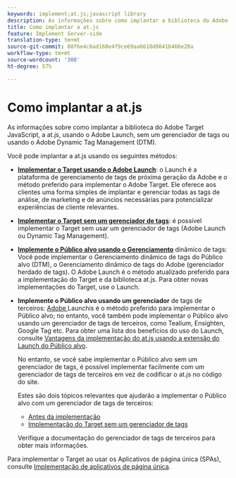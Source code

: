 ```yaml
---
keywords: implement;at.js;javascript library
description: As informações sobre como implantar a biblioteca do Adobe Target JavaScript, a at.js, usando o Adobe Launch, sem um gerenciador de tags ou usando o Adobe Dynamic Tag Management (DTM).
title: Como implantar a at.js
feature: Implement Server-side
translation-type: tm+mt
source-git-commit: 88f6e4c6ad168e4f9ce69aa6618d8641b466e28a
workflow-type: tm+mt
source-wordcount: '308'
ht-degree: 57%

---
```



# Como implantar a at.js

As informações sobre como implantar a biblioteca do Adobe Target JavaScript, a at.js, usando o Adobe Launch, sem um gerenciador de tags ou usando o Adobe Dynamic Tag Management (DTM).

Você pode implantar a at.js usando os seguintes métodos:

* **[Implementar o Target usando o Adobe Launch](/help/c-implementing-target/c-implementing-target-for-client-side-web/how-to-deployatjs/cmp-implementing-target-using-adobe-launch.md)**: o Launch é a plataforma de gerenciamento de tags de próxima geração da Adobe e o método preferido para implementar o Adobe Target. Ele oferece aos clientes uma forma simples de implantar e gerenciar todas as tags de análise, de marketing e de anúncios necessárias para potencializar experiências de cliente relevantes.
* **[Implementar o Target sem um gerenciador de tags](/help/c-implementing-target/c-implementing-target-for-client-side-web/how-to-deployatjs/implementing-target-without-a-tag-manager.md)**: é possível implementar o Target sem usar um gerenciador de tags (Adobe Launch ou Dynamic Tag Management).
* **[Implemente o Público alvo usando o Gerenciamento](/help/c-implementing-target/c-implementing-target-for-client-side-web/how-to-deployatjs/implementing-target-using-dynamic-tag-management.md)** dinâmico de tags: Você pode implementar o Gerenciamento dinâmico de tags do Público alvo (DTM), o Gerenciamento dinâmico de tags do Adobe (gerenciador herdado de tags). O Adobe Launch é o método atualizado preferido para a implementação do Target e da biblioteca at.js. Para obter novas implementações do Target, use o Launch.
* **Implemente o Público alvo usando um gerenciador** de tags de terceiros:  [Adobe ](/help/c-implementing-target/c-implementing-target-for-client-side-web/how-to-deployatjs/cmp-implementing-target-using-adobe-launch.md) Launchis é o método preferido para implementar o Público alvo; no entanto, você também pode implementar o Público alvo usando um gerenciador de tags de terceiros, como Tealium, Ensighten, Google Tag etc. Para obter uma lista dos benefícios do uso do Launch, consulte [Vantagens da implementação do at.js usando a extensão do Launch do Público alvo](/help/c-implementing-target/c-implementing-target-for-client-side-web/how-to-deployatjs/cmp-implementing-target-using-adobe-launch.md#section_48B3F938B6F8491DAF798E0DB54EF304).

   No entanto, se você sabe implementar o Público alvo sem um gerenciador de tags, é possível implementar facilmente com um gerenciador de tags de terceiros em vez de codificar o at.js no código do site.

   Estes são dois tópicos relevantes que ajudarão a implementar o Público alvo com um gerenciador de tags de terceiros:

   * [Antes da implementação](/help/c-implementing-target/c-considerations-before-you-implement-target/considerations-before-you-implement-target.md)
   * [Implementação do Target sem um gerenciador de tags](/help/c-implementing-target/c-implementing-target-for-client-side-web/how-to-deployatjs/implementing-target-without-a-tag-manager.md)

   Verifique a documentação do gerenciador de tags de terceiros para obter mais informações.

Para implementar o Target ao usar os Aplicativos de página única (SPAs), consulte [Implementação de aplicativos de página única](/help/c-implementing-target/c-implementing-target-for-client-side-web/how-to-deployatjs/target-atjs-single-page-application.md).